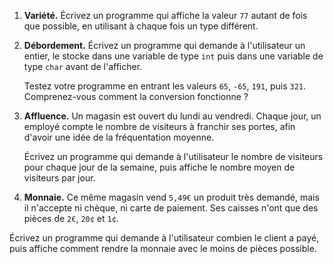 1. **Variété.** Écrivez un programme qui affiche la valeur `77` autant de fois que possible, en utilisant à chaque fois un type différent.

2. **Débordement.** Écrivez un programme qui demande à l'utilisateur un entier, le stocke dans une variable de type `int` puis dans une variable de type `char` avant de l'afficher.

   Testez votre programme en entrant les valeurs `65`, `-65`, `191`, puis `321`. Comprenez-vous comment la conversion fonctionne ?

3. **Affluence.** Un magasin est ouvert du lundi au vendredi. Chaque jour, un employé compte le nombre de visiteurs à franchir ses portes, afin d'avoir une idée de la fréquentation moyenne.

   Écrivez un programme qui demande à l'utilisateur le nombre de visiteurs pour chaque jour de la semaine, puis affiche le nombre moyen de visiteurs par jour.

4.  **Monnaie.** Ce même magasin vend `5,49€` un produit très demandé, mais il n'accepte ni chèque, ni carte de paiement. Ses caisses n'ont que des pièces de `2€`, `20¢` et `1¢`.

   Écrivez un programme qui demande à l'utilisateur combien le client a payé, puis affiche comment rendre la monnaie avec le moins de pièces possible.